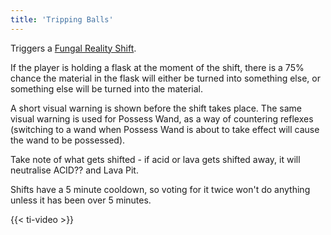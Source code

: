 ```yaml
---
title: 'Tripping Balls'
---
```


Triggers a [Fungal Reality Shift](https://noita.wiki.gg/wiki/Fungal_Reality_Shift).

If the player is holding a flask at the moment of the shift, there is a 75% chance the material in the flask will either be turned into something else, or something else will be turned into the material.

A short visual warning is shown before the shift takes place. The same visual warning is used for Possess Wand, as a way of countering reflexes (switching to a wand when Possess Wand is about to take effect will cause the wand to be possessed).

Take note of what gets shifted - if acid or lava gets shifted away, it will neutralise ACID?? and Lava Pit.

Shifts have a 5 minute cooldown, so voting for it twice won't do anything unless it has been over 5 minutes.

{{< ti-video >}}
